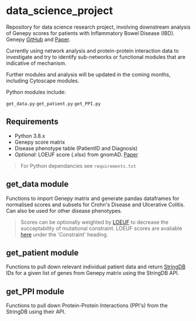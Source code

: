 # data_science_project

Repository for data science research project, involving downstream analysis of Genepy scores for patients with Inflammatory Bowel Disease (IBD). Genepy [GitHub](https://github.com/UoS-HGIG/GenePy-1.4) and [Paper](https://bmcbioinformatics.biomedcentral.com/articles/10.1186/s12859-019-2877-3).

Currently using network analysis and protein-protein interaction data to investigate and try to identify sub-networks or functional modules that are indicative of mechanism.

Further modules and analysis will be updated in the coming months, including Cytoscape modules.

Python modules include:

`get_data.py` `get_patient.py` `get_PPI.py`


## Requirements 
* Python 3.8.x
* Genepy score matrix
* Disease phenotype table (PatientID and Diagnosis)
* _Optional:_ LOEUF score (.xlsx) from gnomAD. [Paper](https://www.nature.com/articles/s41586-020-2308-7#data-availability)
> For Python dependancies see `requirements.txt`


 
## get_data module
Functions to import Genepy matrix and generate pandas dataframes for normalised scores and subsets for Crohn's Disease and Ulcerative Colitis. Can also be used for other disease phenotypes.  
> Scores can be optionally weighted by [LOEUF](https://www.nature.com/articles/s41586-020-2308-7#data-availability) to decrease the succeptability of mutational constraint. LOEUF scores are avaliable [here](https://gnomad.broadinstitute.org/downloads) under the 'Constraint' heading.   

## get_patient module
Functions to pull down relevant individual patient data and return [StringDB](https://string-db.org/cgi/input?sessionId=bZ3itUxvQis0&input_page_active_form=single_identifier) IDs for a given list of genes from Genepy matrix using the StringDB API.  

## get_PPI module
Functions to pull down Protein-Protein Interactions (PPI's) from the StringDB using their API. 
